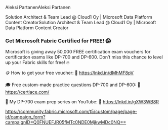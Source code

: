 Aleksi PartanenAleksi Partanen
 
Solution Architect & Team Lead @ Cloud1 Oy | Microsoft Data Platform Content CreatorSolution Architect & Team Lead @ Cloud1 Oy | Microsoft Data Platform Content Creator
 
 
### Get Microsoft Fabric Certified for FREE! 😱

Microsoft is giving away 50,000 FREE certification exam vouchers for certification exams like DP-700 and DP-600. Don’t miss this chance to level up your Fabric skills for free! 🔥

🪙 How to get your free voucher:
🔗 https://lnkd.in/dMhMF8pV

🎓 Free custom-made practice questions DP-700 and DP-600:
🔗 https://certiace.com/

🎥 My DP-700 exam prep series on YouTube:
🔗 https://lnkd.in/gXW3WB8R

  
https://community.fabric.microsoft.com/t5/custom/page/page-id/campaign_form?campaignID=Q0FNUEFJR05fMTc0NDE0MjkwMDc0NQ==
